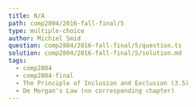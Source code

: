 ```yaml
---
title: N/A
path: comp2804/2016-fall-final/5
type: multiple-choice
author: Michiel Smid
question: comp2804/2016-fall-final/5/question.ts
solution: comp2804/2016-fall-final/5/solution.md
tags:
  - comp2804
  - comp2804-final
  - The Principle of Inclusion and Exclusion (3.5)
  - De Morgan's Law (no corresponding chapter)
---
```

